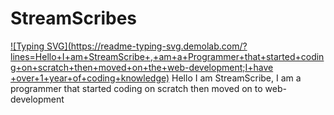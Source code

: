 # StreamScribes

[![Typing SVG](https://readme-typing-svg.demolab.com/?lines=Hello+I+am+StreamScribe+,+am+a+Programmer+that+started+coding+on+scratch+then+moved+on+the+web-development;I+have +over+1+year+of+coding+knowledge)](https://git.io/typing-svg)
Hello I am StreamScribe, I am a programmer that started coding on scratch then moved on to web-development


